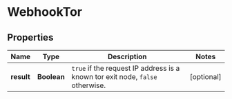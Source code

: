 

# WebhookTor


## Properties

| Name | Type | Description | Notes |
|------------ | ------------- | ------------- | -------------|
|**result** | **Boolean** | `true` if the request IP address is a known tor exit node, `false` otherwise.  |  [optional] |




